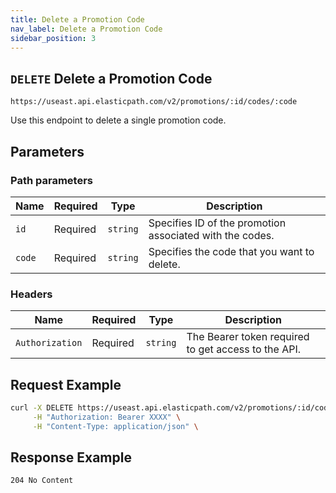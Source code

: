 ```yaml
---
title: Delete a Promotion Code
nav_label: Delete a Promotion Code
sidebar_position: 3
---
```


## `DELETE` Delete a Promotion Code

```http
https://useast.api.elasticpath.com/v2/promotions/:id/codes/:code
```

Use this endpoint to delete a single promotion code.

## Parameters

### Path parameters

| Name   | Required | Type     | Description                                              |
| ------ | -------- | -------- | -------------------------------------------------------- |
| `id`   | Required | `string` | Specifies ID of the promotion associated with the codes. |
| `code` | Required | `string` | Specifies the code that you want to delete.              |

### Headers

| Name            | Required | Type     | Description                                         |
| --------------- | -------- | -------- | --------------------------------------------------- |
| `Authorization` | Required | `string` | The Bearer token required to get access to the API. |

## Request Example

```bash
curl -X DELETE https://useast.api.elasticpath.com/v2/promotions/:id/codes/:code \
     -H "Authorization: Bearer XXXX" \
     -H "Content-Type: application/json" \
```

## Response Example

`204 No Content`
